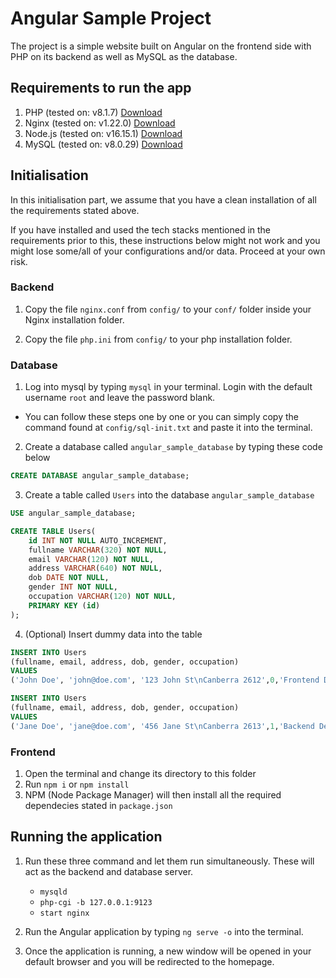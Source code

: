 # Angular Sample Project

The project is a simple website built on Angular on the frontend side with PHP on its backend as well as MySQL as the database.

## Requirements to run the app
1. PHP (tested on: v8.1.7) [Download](https://www.php.net/downloads.php)
2. Nginx (tested on: v1.22.0) [Download](http://nginx.org/en/download.html)
3. Node.js (tested on: v16.15.1) [Download](https://nodejs.org/en/download/)
4. MySQL (tested on: v8.0.29) [Download](https://www.mysql.com/downloads/)

## Initialisation
In this initialisation part, we assume that you have a clean installation of all the requirements stated above.

If you have installed and used the tech stacks mentioned in the requirements prior to this, these instructions below might not work and you might lose some/all of your configurations and/or data. Proceed at your own risk.
### Backend
1. Copy the file `nginx.conf` from `config/` to your `conf/` folder inside your Nginx installation folder.

2. Copy the file `php.ini` from `config/` to your php installation folder.

### Database
1. Log into mysql by typing `mysql` in your terminal. Login with the default username `root` and leave the password blank. 
- You can follow these steps one by one or you can simply copy the command found at `config/sql-init.txt` and paste it into the terminal.

2. Create a database called `angular_sample_database` by typing these code below
```sql
CREATE DATABASE angular_sample_database;
```

3. Create a table called `Users` into the database `angular_sample_database`
```sql
USE angular_sample_database;

CREATE TABLE Users(
    id INT NOT NULL AUTO_INCREMENT,
    fullname VARCHAR(320) NOT NULL,
    email VARCHAR(120) NOT NULL,
    address VARCHAR(640) NOT NULL,
    dob DATE NOT NULL,
    gender INT NOT NULL,
    occupation VARCHAR(120) NOT NULL,
    PRIMARY KEY (id)
);
```

4. (Optional) Insert dummy data into the table
```sql
INSERT INTO Users 
(fullname, email, address, dob, gender, occupation)
VALUES
('John Doe', 'john@doe.com', '123 John St\nCanberra 2612',0,'Frontend Developer');

INSERT INTO Users 
(fullname, email, address, dob, gender, occupation)
VALUES
('Jane Doe', 'jane@doe.com', '456 Jane St\nCanberra 2613',1,'Backend Developer');
```
### Frontend
1. Open the terminal and change its directory to this folder
2. Run `npm i` or `npm install`
3. NPM (Node Package Manager) will then install all the required dependecies stated in `package.json`

## Running the application
1. Run these three command and let them run simultaneously. These will act as the backend and database server.
    - `mysqld` 
    - `php-cgi -b 127.0.0.1:9123`
    - `start nginx` 

2. Run the Angular application by typing `ng serve -o` into the terminal.

3. Once the application is running, a new window will be opened in your default browser and you will be redirected to the homepage.